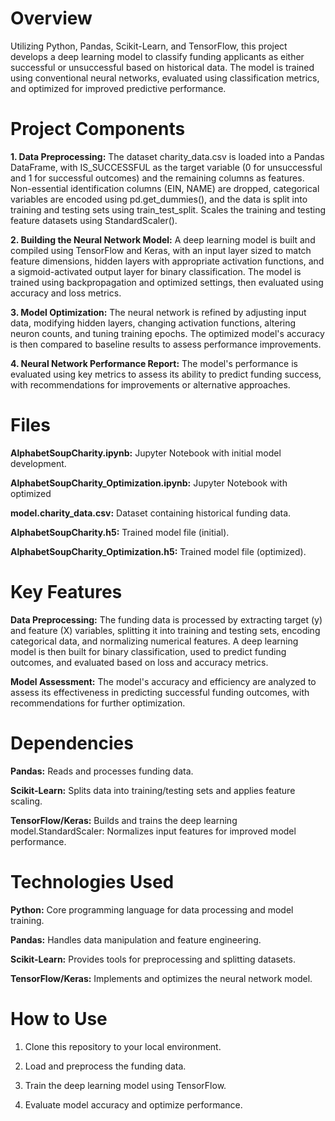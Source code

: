 # Overview

Utilizing Python, Pandas, Scikit-Learn, and TensorFlow, this project develops a deep learning model to classify funding applicants as either successful or unsuccessful based on historical data. The model is trained using conventional neural networks, evaluated using classification metrics, and optimized for improved predictive performance.

# Project Components

__1. Data Preprocessing:__ The dataset charity_data.csv is loaded into a Pandas DataFrame, with IS_SUCCESSFUL as the target variable (0 for unsuccessful and 1 for successful outcomes) and the remaining columns as features. Non-essential identification columns (EIN, NAME) are dropped, categorical variables are encoded using pd.get_dummies(), and the data is split into training and testing sets using train_test_split.
Scales the training and testing feature datasets using StandardScaler().

__2. Building the Neural Network Model:__ A deep learning model is built and compiled using TensorFlow and Keras, with an input layer sized to match feature dimensions, hidden layers with appropriate activation functions, and a sigmoid-activated output layer for binary classification. The model is trained using backpropagation and optimized settings, then evaluated using accuracy and loss metrics.

__3. Model Optimization:__ The neural network is refined by adjusting input data, modifying hidden layers, changing activation functions, altering neuron counts, and tuning training epochs. The optimized model's accuracy is then compared to baseline results to assess performance improvements.

__4. Neural Network Performance Report:__ The model's performance is evaluated using key metrics to assess its ability to predict funding success, with recommendations for improvements or alternative approaches.

# Files

__AlphabetSoupCharity.ipynb:__ Jupyter Notebook with initial model development.

__AlphabetSoupCharity_Optimization.ipynb:__ Jupyter Notebook with optimized 

__model.charity_data.csv:__ Dataset containing historical funding data.

__AlphabetSoupCharity.h5:__ Trained model file (initial).

__AlphabetSoupCharity_Optimization.h5:__ Trained model file (optimized).

# Key Features

__Data Preprocessing:__ The funding data is processed by extracting target (y) and feature (X) variables, splitting it into training and testing sets, encoding categorical data, and normalizing numerical features. A deep learning model is then built for binary classification, used to predict funding outcomes, and evaluated based on loss and accuracy metrics.

__Model Assessment:__ The model's accuracy and efficiency are analyzed to assess its effectiveness in predicting successful funding outcomes, with recommendations for further optimization.

# Dependencies

__Pandas:__ Reads and processes funding data.

__Scikit-Learn:__ Splits data into training/testing sets and applies feature scaling.

__TensorFlow/Keras:__ Builds and trains the deep learning model.StandardScaler: Normalizes input features for improved model performance.

# Technologies Used

__Python:__ Core programming language for data processing and model training.

__Pandas:__ Handles data manipulation and feature engineering.

__Scikit-Learn:__ Provides tools for preprocessing and splitting datasets.

__TensorFlow/Keras:__ Implements and optimizes the neural network model.

# How to Use

1. Clone this repository to your local environment.

2. Load and preprocess the funding data.

3. Train the deep learning model using TensorFlow.

4. Evaluate model accuracy and optimize performance.

<!--Mod 21-->
